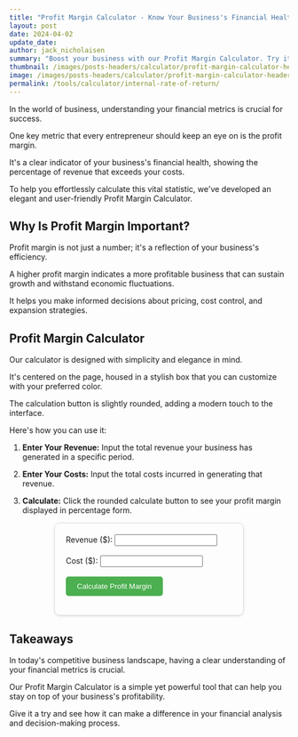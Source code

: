 ```yaml
---
title: "Profit Margin Calculator - Know Your Business's Financial Health"
layout: post
date: 2024-04-02
update_date: 
author: jack_nicholaisen
summary: "Boost your business with our Profit Margin Calculator. Try it now for financial clarity!" 
thumbnail: /images/posts-headers/calculator/profit-margin-calculator-header.png
image: /images/posts-headers/calculator/profit-margin-calculator-header.png
permalink: /tools/calculator/internal-rate-of-return/
---
```


In the world of business, understanding your financial metrics is crucial for success. 

One key metric that every entrepreneur should keep an eye on is the profit margin. 

It's a clear indicator of your business's financial health, showing the percentage of revenue that exceeds your costs. 

To help you effortlessly calculate this vital statistic, we've developed an elegant and user-friendly Profit Margin Calculator.

## Why Is Profit Margin Important?

Profit margin is not just a number; it's a reflection of your business's efficiency. 

A higher profit margin indicates a more profitable business that can sustain growth and withstand economic fluctuations. 

It helps you make informed decisions about pricing, cost control, and expansion strategies.

## Profit Margin Calculator

Our calculator is designed with simplicity and elegance in mind. 

It's centered on the page, housed in a stylish box that you can customize with your preferred color. 

The calculation button is slightly rounded, adding a modern touch to the interface. 

Here's how you can use it:

1. **Enter Your Revenue:** Input the total revenue your business has generated in a specific period.

2. **Enter Your Costs:** Input the total costs incurred in generating that revenue.

3. **Calculate:** Click the rounded calculate button to see your profit margin displayed in percentage form.


<style>
        .calculator-box {
            max-width: 300px;
            margin: auto;
            padding: 20px;
            border: 1px solid #ddd;
            border-radius: 10px;
            box-shadow: 0 2px 4px rgba(0, 0, 0, 0.1);
        }

        .calculate-btn {
            border-radius: 5px;
            background-color: #4CAF50;
            color: white;
            padding: 10px 20px;
            border: none;
            cursor: pointer;
        }

        .calculate-btn:hover {
            background-color: #45a049;
        }

        .color-input {
            margin-bottom: 20px;
        }
</style>
<div class="calculator-box" id="calculatorBox">

<form>
    <label for="revenue">Revenue ($):</label>
    <input type="number" id="revenue" name="revenue" required><br><br>
    <label for="cost">Cost ($):</label>
    <input type="number" id="cost" name="cost" required><br><br>
    <input type="button" value="Calculate Profit Margin" class="calculate-btn" onclick="calculateProfitMargin()">
</form>

<p id="result"></p>

</div>

<script>
        function calculateProfitMargin() {
            var revenue = document.getElementById("revenue").value;
            var cost = document.getElementById("cost").value;

            if (revenue > 0) {
                var profitMargin = ((revenue - cost) / revenue) * 100;
                document.getElementById("result").innerHTML = "Profit Margin: " + profitMargin.toFixed(2) + "%";
            } else {
                document.getElementById("result").innerHTML = "Please enter a valid revenue amount.";
            }
        }
</script>

## Takeaways

In today's competitive business landscape, having a clear understanding of your financial metrics is crucial. 

Our Profit Margin Calculator is a simple yet powerful tool that can help you stay on top of your business's profitability. 

Give it a try and see how it can make a difference in your financial analysis and decision-making process.

